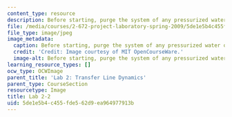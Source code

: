 ```yaml
---
content_type: resource
description: Before starting, purge the system of any pressurized water or air.
file: /media/courses/2-672-project-laboratory-spring-2009/5de1e5b4c455fde562d9ea964977913b_lab2-2.jpg
file_type: image/jpeg
image_metadata:
  caption: Before starting, purge the system of any pressurized water or air.
  credit: 'Credit: Image courtesy of MIT OpenCourseWare.'
  image-alt: Before starting, purge the system of any pressurized water or air.
learning_resource_types: []
ocw_type: OCWImage
parent_title: 'Lab 2: Transfer Line Dynamics'
parent_type: CourseSection
resourcetype: Image
title: Lab 2-2
uid: 5de1e5b4-c455-fde5-62d9-ea964977913b
---
```

